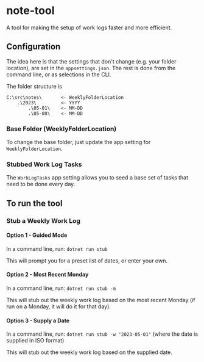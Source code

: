 # note-tool
A tool for making the setup of work logs faster and more efficient.

## Configuration

The idea here is that the settings that don't change (e.g. your folder location), are set in the `appsettings.json`.
The rest is done from the command line, or as selections in the CLI.

The folder structure is

```
C:\src\notes\       <- WeeklyFolderLocation
    .\2023\         <- YYYY
        .\05-01\    <- MM-DD
        .\05-08\    <- MM-DD
```

### Base Folder (WeeklyFolderLocation)

To change the base folder, just update the app setting for `WeeklyFolderLocation`.

### Stubbed Work Log Tasks

The `WorkLogTasks` app setting allows you to seed a base set of tasks that need to be done every day.

## To run the tool

### Stub a Weekly Work Log

#### Option 1 - Guided Mode

In a command line, run:
`dotnet run stub`

This will prompt you for a preset list of dates, or enter your own.

#### Option 2 - Most Recent Monday

In a command line, run:
`dotnet run stub -m`

This will stub out the weekly work log based on the most recent Monday (if run on a Monday, it will do it for that day).

#### Option 3 - Supply a Date

In a command line, run:
`dotnet run stub -w "2023-05-01"` (where the date is supplied in ISO format)

This will stub out the weekly work log based on the supplied date.
